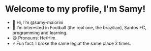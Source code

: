 <h1> Welcome to my profile, I'm Samy!</h1>

- 👋 Hi, I’m @samy-maiorini
- 👀 I’m interested in Football (the real one, the brazilian), Santos FC, programming and learning.
- 😄 Pronouns: He/Him.
- ⚡ Fun fact: I broke the same leg at the same place 2 times.

<!---
samy-maiorini/samy-maiorini is a ✨ special ✨ repository because its `README.md` (this file) appears on your GitHub profile.
You can click the Preview link to take a look at your changes.
--->
